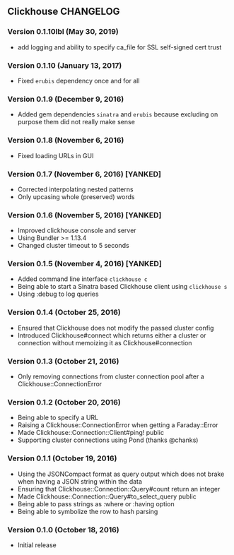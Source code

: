 ## Clickhouse CHANGELOG

### Version 0.1.10lbl (May 30, 2019)

* add logging and ability to specify ca_file for SSL self-signed cert trust

### Version 0.1.10 (January 13, 2017)

* Fixed `erubis` dependency once and for all

### Version 0.1.9 (December 9, 2016)

* Added gem dependencies `sinatra` and `erubis` because excluding on purpose them did not really make sense

### Version 0.1.8 (November 6, 2016)

* Fixed loading URLs in GUI

### Version 0.1.7 (November 6, 2016) [YANKED]

* Corrected interpolating nested patterns
* Only upcasing whole (preserved) words

### Version 0.1.6 (November 5, 2016) [YANKED]

* Improved clickhouse console and server
* Using Bundler >= 1.13.4
* Changed cluster timeout to 5 seconds

### Version 0.1.5 (November 4, 2016) [YANKED]

* Added command line interface `clickhouse c`
* Being able to start a Sinatra based Clickhouse client using `clickhouse s`
* Using :debug to log queries

### Version 0.1.4 (October 25, 2016)

* Ensured that Clickhouse does not modify the passed cluster config
* Introduced Clickhouse#connect which returns either a cluster or connection without memoizing it as Clickhouse#connection

### Version 0.1.3 (October 21, 2016)

* Only removing connections from cluster connection pool after a Clickhouse::ConnectionError

### Version 0.1.2 (October 20, 2016)

* Being able to specify a URL
* Raising a Clickhouse::ConnectionError when getting a Faraday::Error
* Made Clickhouse::Connection::Client#ping! public
* Supporting cluster connections using Pond (thanks @chanks)

### Version 0.1.1 (October 19, 2016)

* Using the JSONCompact format as query output which does not brake when having a JSON string within the data
* Ensuring that Clickhouse::Connection::Query#count return an integer
* Made Clickhouse::Connection::Query#to_select_query public
* Being able to pass strings as :where or :having option
* Being able to symbolize the row to hash parsing

### Version 0.1.0 (October 18, 2016)

* Initial release
